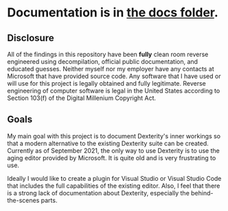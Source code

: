 # Documentation is in [the docs folder](docs).

## Disclosure
All of the findings in this repository have been **fully** clean room reverse engineered using decompilation, official public documentation, and educated guesses. Neither myself nor my employer have any contacts at Microsoft that have provided source code. Any software that I have used or will use for this project is legally obtained and fully legitimate. Reverse engineering of computer software is legal in the United States according to Section 103(f) of the Digital Millenium Copyright Act.

## Goals
My main goal with this project is to document Dexterity's inner workings so that a modern alternative to the existing Dexterity suite can be created. Currently as of September 2021, the only way to use Dexterity is to use the aging editor provided by Microsoft. It is quite old and is very frustrating to use. 

Ideally I would like to create a plugin for Visual Studio or Visual Studio Code that includes the full capabilities of the existing editor. Also, I feel that there is a strong lack of documentation about Dexterity, especially the behind-the-scenes parts.
